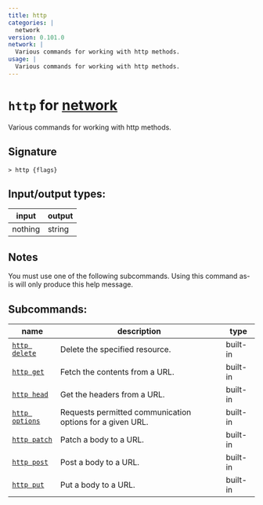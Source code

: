 ```yaml
---
title: http
categories: |
  network
version: 0.101.0
network: |
  Various commands for working with http methods.
usage: |
  Various commands for working with http methods.
---
```

<!-- This file is automatically generated. Please edit the command in https://github.com/nushell/nushell instead. -->

# `http` for [network](/commands/categories/network.md)

<div class='command-title'>Various commands for working with http methods.</div>

## Signature

```> http {flags} ```


## Input/output types:

| input   | output |
| ------- | ------ |
| nothing | string |

## Notes
You must use one of the following subcommands. Using this command as-is will only produce this help message.

## Subcommands:

| name                                             | description                                               | type     |
| ------------------------------------------------ | --------------------------------------------------------- | -------- |
| [`http delete`](/commands/docs/http_delete.md)   | Delete the specified resource.                            | built-in |
| [`http get`](/commands/docs/http_get.md)         | Fetch the contents from a URL.                            | built-in |
| [`http head`](/commands/docs/http_head.md)       | Get the headers from a URL.                               | built-in |
| [`http options`](/commands/docs/http_options.md) | Requests permitted communication options for a given URL. | built-in |
| [`http patch`](/commands/docs/http_patch.md)     | Patch a body to a URL.                                    | built-in |
| [`http post`](/commands/docs/http_post.md)       | Post a body to a URL.                                     | built-in |
| [`http put`](/commands/docs/http_put.md)         | Put a body to a URL.                                      | built-in |